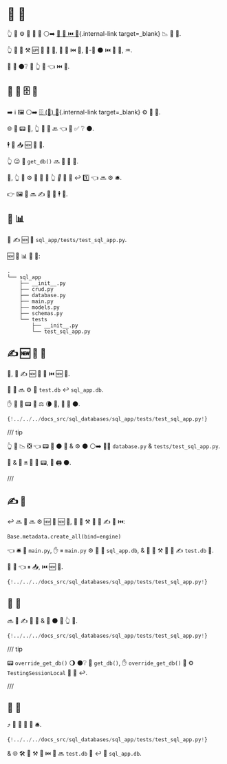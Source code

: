 # 🔬 💽

👆 💪 ⚙️ 🎏 🔗 🔐 ⚪️➡️ [🔬 🔗 ⏮️ 🔐](testing-dependencies.md){.internal-link target=_blank} 📉 💽 🔬.

👆 💪 💚 ⚒ 🆙 🎏 💽 🔬, 💾 💽 ⏮️ 💯, 🏤-🥧 ⚫️ ⏮️ 🔬 💽, ♒️.

👑 💭 ⚫️❔ 🎏 👆 👀 👈 ⏮️ 📃.

## 🚮 💯 🗄 📱

➡️ ℹ 🖼 ⚪️➡️ [🗄 (🔗) 💽](../tutorial/sql-databases.md){.internal-link target=_blank} ⚙️ 🔬 💽.

🌐 📱 📟 🎏, 👆 💪 🚶 🔙 👈 📃 ✅ ❔ ⚫️.

🕴 🔀 📥 🆕 🔬 📁.

👆 😐 🔗 `get_db()` 🔜 📨 💽 🎉.

💯, 👆 💪 ⚙️ 🔗 🔐 📨 👆 *🛃* 💽 🎉 ↩️ 1️⃣ 👈 🔜 ⚙️ 🛎.

👉 🖼 👥 🔜 ✍ 🍕 💽 🕴 💯.

## 📁 📊

👥 ✍ 🆕 📁 `sql_app/tests/test_sql_app.py`.

🆕 📁 📊 👀 💖:

``` hl_lines="9-11"
.
└── sql_app
    ├── __init__.py
    ├── crud.py
    ├── database.py
    ├── main.py
    ├── models.py
    ├── schemas.py
    └── tests
        ├── __init__.py
        └── test_sql_app.py
```

## ✍ 🆕 💽 🎉

🥇, 👥 ✍ 🆕 💽 🎉 ⏮️ 🆕 💽.

💯 👥 🔜 ⚙️ 📁 `test.db` ↩️ `sql_app.db`.

✋️ 🎂 🎉 📟 🌅 ⚖️ 🌘 🎏, 👥 📁 ⚫️.

```Python hl_lines="8-13"
{!../../../docs_src/sql_databases/sql_app/tests/test_sql_app.py!}
```

/// tip

👆 💪 📉 ❎ 👈 📟 🚮 ⚫️ 🔢 &amp; ⚙️ ⚫️ ⚪️➡️ 👯‍♂️ `database.py` &amp; `tests/test_sql_app.py`.

🦁 &amp; 🎯 🔛 🎯 🔬 📟, 👥 🖨 ⚫️.

///

## ✍ 💽

↩️ 🔜 👥 🔜 ⚙️ 🆕 💽 🆕 📁, 👥 💪 ⚒ 💭 👥 ✍ 💽 ⏮️:

```Python
Base.metadata.create_all(bind=engine)
```

👈 🛎 🤙 `main.py`, ✋️ ⏸ `main.py` ⚙️ 💽 📁 `sql_app.db`, &amp; 👥 💪 ⚒ 💭 👥 ✍ `test.db` 💯.

👥 🚮 👈 ⏸ 📥, ⏮️ 🆕 📁.

```Python hl_lines="16"
{!../../../docs_src/sql_databases/sql_app/tests/test_sql_app.py!}
```

## 🔗 🔐

🔜 👥 ✍ 🔗 🔐 &amp; 🚮 ⚫️ 🔐 👆 📱.

```Python hl_lines="19-24  27"
{!../../../docs_src/sql_databases/sql_app/tests/test_sql_app.py!}
```

/// tip

📟 `override_get_db()` 🌖 ⚫️❔ 🎏 `get_db()`, ✋️ `override_get_db()` 👥 ⚙️ `TestingSessionLocal` 🔬 💽 ↩️.

///

## 💯 📱

⤴️ 👥 💪 💯 📱 🛎.

```Python hl_lines="32-47"
{!../../../docs_src/sql_databases/sql_app/tests/test_sql_app.py!}
```

&amp; 🌐 🛠️ 👥 ⚒ 💽 ⏮️ 💯 🔜 `test.db` 💽 ↩️ 👑 `sql_app.db`.

